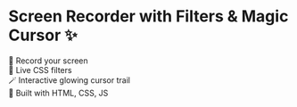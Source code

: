 # Screen Recorder with Filters & Magic Cursor ✨

🎥 Record your screen  
🎨 Live CSS filters  
🪄 Interactive glowing cursor trail  
🚀 Built with HTML, CSS, JS
